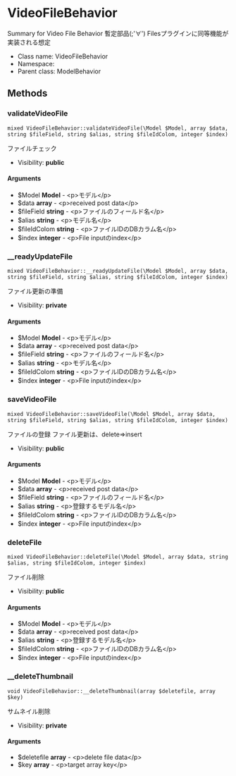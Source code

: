 VideoFileBehavior
===============

Summary for Video File Behavior
暫定部品(;&#039;∀&#039;) Filesプラグインに同等機能が実装される想定




* Class name: VideoFileBehavior
* Namespace: 
* Parent class: ModelBehavior







Methods
-------


### validateVideoFile

    mixed VideoFileBehavior::validateVideoFile(\Model $Model, array $data, string $fileField, string $alias, string $fileIdColom, integer $index)

ファイルチェック



* Visibility: **public**


#### Arguments
* $Model **Model** - &lt;p&gt;モデル&lt;/p&gt;
* $data **array** - &lt;p&gt;received post data&lt;/p&gt;
* $fileField **string** - &lt;p&gt;ファイルのフィールド名&lt;/p&gt;
* $alias **string** - &lt;p&gt;モデル名&lt;/p&gt;
* $fileIdColom **string** - &lt;p&gt;ファイルIDのDBカラム名&lt;/p&gt;
* $index **integer** - &lt;p&gt;File inputのindex&lt;/p&gt;



### __readyUpdateFile

    mixed VideoFileBehavior::__readyUpdateFile(\Model $Model, array $data, string $fileField, string $alias, string $fileIdColom, integer $index)

ファイル更新の準備



* Visibility: **private**


#### Arguments
* $Model **Model** - &lt;p&gt;モデル&lt;/p&gt;
* $data **array** - &lt;p&gt;received post data&lt;/p&gt;
* $fileField **string** - &lt;p&gt;ファイルのフィールド名&lt;/p&gt;
* $alias **string** - &lt;p&gt;モデル名&lt;/p&gt;
* $fileIdColom **string** - &lt;p&gt;ファイルIDのDBカラム名&lt;/p&gt;
* $index **integer** - &lt;p&gt;File inputのindex&lt;/p&gt;



### saveVideoFile

    mixed VideoFileBehavior::saveVideoFile(\Model $Model, array $data, string $fileField, string $alias, string $fileIdColom, integer $index)

ファイルの登録
ファイル更新は、delete⇒insert



* Visibility: **public**


#### Arguments
* $Model **Model** - &lt;p&gt;モデル&lt;/p&gt;
* $data **array** - &lt;p&gt;received post data&lt;/p&gt;
* $fileField **string** - &lt;p&gt;ファイルのフィールド名&lt;/p&gt;
* $alias **string** - &lt;p&gt;登録するモデル名&lt;/p&gt;
* $fileIdColom **string** - &lt;p&gt;ファイルIDのDBカラム名&lt;/p&gt;
* $index **integer** - &lt;p&gt;File inputのindex&lt;/p&gt;



### deleteFile

    mixed VideoFileBehavior::deleteFile(\Model $Model, array $data, string $alias, string $fileIdColom, integer $index)

ファイル削除



* Visibility: **public**


#### Arguments
* $Model **Model** - &lt;p&gt;モデル&lt;/p&gt;
* $data **array** - &lt;p&gt;received post data&lt;/p&gt;
* $alias **string** - &lt;p&gt;登録するモデル名&lt;/p&gt;
* $fileIdColom **string** - &lt;p&gt;ファイルIDのDBカラム名&lt;/p&gt;
* $index **integer** - &lt;p&gt;File inputのindex&lt;/p&gt;



### __deleteThumbnail

    void VideoFileBehavior::__deleteThumbnail(array $deletefile, array $key)

サムネイル削除



* Visibility: **private**


#### Arguments
* $deletefile **array** - &lt;p&gt;delete file data&lt;/p&gt;
* $key **array** - &lt;p&gt;target array key&lt;/p&gt;


